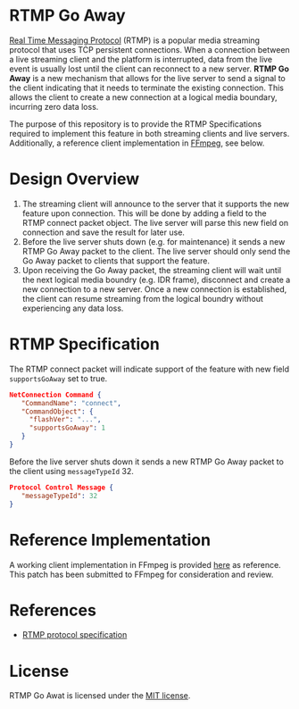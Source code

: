 # RTMP Go Away

[Real Time Messaging Protocol](https://www.adobe.com/content/dam/acom/en/devnet/rtmp/pdf/rtmp_specification_1.0.pdf) (RTMP) is a popular media streaming protocol that uses TCP persistent connections. When a connection between a live streaming client and the platform is interrupted, data from the live event is usually lost until the client can reconnect to a new server. **RTMP Go Away** is a new mechanism that allows for the live server to send a signal to the client indicating that it needs to terminate the existing connection. This allows the client to create a new connection at a logical media boundary, incurring zero data loss.

The purpose of this repository is to provide the RTMP Specifications required to implement this feature in both streaming clients and live servers. Additionally, a reference client implementation in [FFmpeg](https://www.ffmpeg.org/), see below.

# Design Overview

1. The streaming client will announce to the server that it supports the new feature upon connection. This will be done by adding a field to the RTMP connect packet object. The live server will parse this new field on connection and save the result for later use.
2. Before the live server shuts down (e.g. for maintenance) it sends a new RTMP Go Away packet to the client. The live server should only send the Go Away packet to clients that support the feature.
3. Upon receiving the Go Away packet, the streaming client will wait until the next logical media boundry (e.g. IDR frame), disconnect and create a new connection to a new server. Once a new connection is established, the client can resume streaming from the logical boundry without experiencing any data loss.

# RTMP Specification

The RTMP connect packet will indicate support of the feature with new field `supportsGoAway` set to true.

```json
NetConnection Command {
   "CommandName": "connect",
   "CommandObject": {
     "flashVer": "...",
     "supportsGoAway": 1
   }
}
```

Before the live server shuts down it sends a new RTMP Go Away packet to the client using `messageTypeId` 32.

```json
Protocol Control Message {
   "messageTypeId": 32
}
```

# Reference Implementation

A working client implementation in FFmpeg is provided [here](https://patchwork.ffmpeg.org/project/ffmpeg/patch/20210926205201.1163-1-jordi.cenzano@gmail.com/) as reference. This patch has been submitted to FFmpeg for consideration and review.

# References
- [RTMP protocol specification](https://www.adobe.com/content/dam/acom/en/devnet/rtmp/pdf/rtmp_specification_1.0.pdf)

# License

RTMP Go Awat is licensed under the [MIT license](LICENSE).
